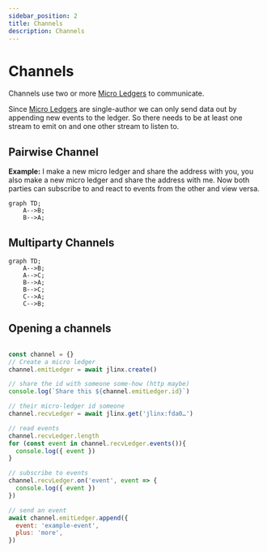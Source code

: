 ```yaml
---
sidebar_position: 2
title: Channels
description: Channels
---
```


# Channels

Channels use two or more [Micro Ledgers](/docs/micro-ledgers) to communicate. 

Since [Micro Ledgers](/docs/micro-ledgers) are single-author we can only send data out by appending new events to the ledger. So there needs to be at least one stream to emit on and one other stream to listen to.

## Pairwise Channel

**Example:** I make a new micro ledger and share the address with you, you also make a new micro ledger and share the address with me. Now both parties can subscribe to and react to events from the other and view versa.

```mermaid
graph TD;
    A-->B;
    B-->A;
```


## Multiparty Channels

```mermaid
graph TD;
    A-->B;
    A-->C;
    B-->A;
    B-->C;
    C-->A;
    C-->B;
```


## Opening a channels

```js

const channel = {}
// Create a micro ledger
channel.emitLedger = await jlinx.create()

// share the id with someone some-how (http maybe)
console.log(`Share this ${channel.emitLedger.id}`)

// their micro-ledger id someone
channel.recvLedger = await jlinx.get('jlinx:fda0…')

// read events
channel.recvLedger.length
for (const event in channel.recvLedger.events()){
  console.log({ event })
}

// subscribe to events
channel.recvLedger.on('event', event => {
  console.log({ event })
})

// send an event
await channel.emitLedger.append({ 
  event: 'example-event',
  plus: 'more',
})

```
